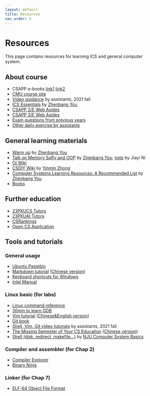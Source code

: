 ```yaml
---
layout: default
title: Resources
nav_order: 5
---
```


# Resources

This page contains resources for learning ICS and general computer system.


## About course
+ CSAPP e-books [link1](https://disk.pku.edu.cn/#/link/FA4FB78A737226AF7CFA00F3CF1A010A?gns=F0AB2A82436947E987E4D1783814E563%2F00304FB823594718AAB0BBF2A88B2F1C%2FD2FAC7DBC2AD4F4188992E33DB4E78EA) [link2](https://disk.pku.edu.cn/#/link/4218E4EF3EF4F124A26CE10628CB2FB2?gns=CD0FC23E48654B4E9A9BC9B61C43676F%2F38ED539BDD1945B181A18C05761FEABE)
+ [CMU course site](http://csapp.cs.cmu.edu/)
+ [Video guidance](https://disk.pku.edu.cn:443/link/F960818E9AFEB4484CA3DEFDF071174D) by assistants, 2021 fall
+ [ICS Essentials](https://docs.google.com/presentation/d/1ul_P7xu3-_Rv8fKlbbpNg5fuQJOe9KWpI1p3eX8wwd4/edit?usp=sharing) by [Zhenbang You](https://github.com/ZhenbangYou)
+ [CSAPP 2/E Web Asides](http://csapp.cs.cmu.edu/2e/waside.html)
+ [CSAPP 3/E Web Asides](http://csapp.cs.cmu.edu/3e/waside.html)
+ [Exam questions from previous years](https://disk.pku.edu.cn:443/link/6AFB908FAB51CCB0845408DC9258369B)
+ [Other daily exercise by assistants](https://disk.pku.edu.cn:443/link/59354200FC9FC6A5B57CB5C08B0151B5)

## General learning materials
+ [Warm up](https://disk.pku.edu.cn:443/link/0DE2D1A59336FA8770D0517936415E60) by [Zhenbang You](https://github.com/ZhenbangYou)
+ [Talk on Memory Safty and OOP](https://clipchamp.com/watch/kpt1tByKX9n) by [Zhenbang You](https://github.com/ZhenbangYou); [note](/ics-23-fall/assets/class6/2023.11.22%20ics茶话会%20by%20Jiayi%20Ni.pdf) by Jiayi Ni
+ [OI Wiki](https://oi-wiki.org/)
+ [CSDIY Wiki](https://csdiy.wiki) by [Yinmin Zhong](https://github.com/PKUFlyingPig)
+ [Computer Systems Learning Resources: A Recommended List](https://www.overleaf.com/read/txqjnjxyxqqx) by [Zhenbang You](https://github.com/ZhenbangYou)
+ [Books](/ics-23-fall/books)

## Further education
+ [23PKUCS Tutors](/ics-23-fall/assets/class6/23pkucs_tutors.png)
+ [23PKUAI Tutors](/ics-23-fall/assets/class6/23pkuai_tutors.jpeg)
+ [CSRankings](https://csrankings.org/)
+ [Open CS Application](https://opencs.app/)

## Tools and tutorials
### General usage
+ [Ubuntu Pastebin](https://paste.ubuntu.com/)
+ [Markdown tutorial](https://www.markdowntutorial.com/) ([Chinese version](https://www.markdowntutorial.com/zh-cn/))
+ [Keyboard shortcuts for Windows](/ics-23-fall/assets/class21/参考资料/keyboard-shortcuts-windows.pdf)
+ [Intel Manual](https://disk.pku.edu.cn:443/link/2403EB6D2D5022AEE08DBCE309BDBC4D)

### Linux basic (for labs)
+ [Linux command reference](/ics-23-fall/assets/class6/unix-command.pdf)
+ [30min to learn GDB](https://beej.us/guide/bggdb/)
+ [Vim tutorial](http://www2.geog.ucl.ac.uk/~plewis/teaching/unix/vimtutor) ([Chinese&English version](https://github.com/HanielF/VimTutor))
+ [Git book](/ics-23-fall/assets/class21/参考资料/git-book.pdf)
+ [Shell, Vim, Git video tutorials](https://disk.pku.edu.cn:443/link/C1CC5B3D50AB76AC6655AFCFC0EF0E7B) by assistants, 2021 fall
+ [The Missing Semester of Your CS Education](https://missing.csail.mit.edu/) ([Chinese version](https://missing-semester-cn.github.io/))
+ [Shell (disk, redirect, makefile...)](https://nju-projectn.github.io/ics-pa-gitbook/ics2021/linux.html) by [NJU Computer System Basics](https://nju-projectn.github.io/ics-pa-gitbook/ics2021/index.html)

### Compiler and assembler (for Chap 2)
+ [Compiler Explorer](https://www.godbolt.org/)
+ [Binary Ninja](https://binary.ninja/)

### Linker (for Chap 7)
+ [ELF-64 Object File Format](/ics-23-fall/assets/class21/参考资料/elf-64-gen.pdf)

<html>
    <script>
    var idcomments_acct = '17f4fc2ec1fa7e5d54a76bd636bedd31';
    var idcomments_post_id;
    var idcomments_post_url;
    </script>
    <span id="IDCommentsPostTitle" style="display:none"></span>
    <script type='text/javascript' src='https://www.intensedebate.com/js/genericCommentWrapperV2.js'></script>
</html>